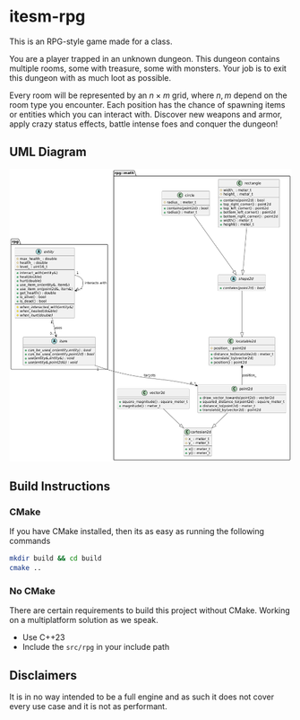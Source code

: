 # itesm-rpg
This is an RPG-style game made for a class.

You are a player trapped in an unknown dungeon. This dungeon contains multiple
rooms, some with treasure, some with monsters. Your job is to exit this dungeon
with as much loot as possible.

Every room will be represented by an $n \times m$ grid, where $n, m$ depend on
the room type you encounter. Each position has the chance of spawning items or
entities which you can interact with. Discover new weapons and armor, apply
crazy status effects, battle intense foes and conquer the dungeon!

## UML Diagram

![A Very Cool UML](./resources/uml.png "UML")

## Build Instructions

### CMake
If you have CMake installed, then its as easy as running the following commands

```sh
mkdir build && cd build
cmake ..
```

### No CMake
There are certain requirements to build this project without CMake. Working on
a multiplatform solution as we speak.

- Use C++23
- Include the `src/rpg` in your include path

## Disclaimers

It is in no way intended to be a full engine and as such it does not cover
every use case and it is not as performant.
